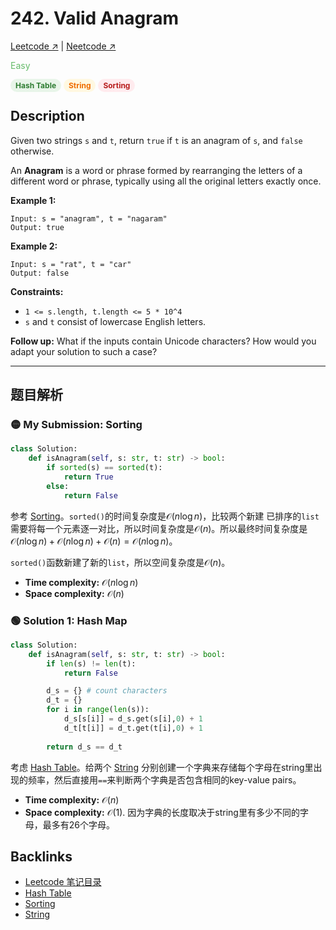 # 242. Valid Anagram

[Leetcode ↗](https://leetcode.com/problems/valid-anagram/description/?envType=problem-list-v2&envId=xi4ci4ig) | [Neetcode ↗](https://neetcode.io/problems/is-anagram?list=blind75)

<font color="#66BB6A">Easy</font> 

<span style="background-color:#E8F5E9; color:#2E7D32; padding:3px 8px; border-radius:12px; font-size:12px; font-weight:bold;">Hash Table</span> <span style="background-color:#FFF8E1; color:#EF6C00; padding:3px 8px; border-radius:12px; font-size:12px; font-weight:bold;">String</span> <span style="background-color:#FFEBEE; color:#B71C1C; padding:3px 8px; border-radius:12px; font-size:12px; font-weight:bold;">Sorting</span>


## Description
Given two strings `s` and `t`, return `true` if `t` is an anagram of `s`, and `false` otherwise.

An **Anagram** is a word or phrase formed by rearranging the letters of a different word or phrase, typically using all the original letters exactly once.

**Example 1:**

    Input: s = "anagram", t = "nagaram"
    Output: true

**Example 2:**

    Input: s = "rat", t = "car"
    Output: false

**Constraints:**
* `1 <= s.length, t.length <= 5 * 10^4`
* `s` and `t` consist of lowercase English letters.

**Follow up:** What if the inputs contain Unicode characters? How would you adapt your solution to such a case?

---

## 题目解析

### 🟡 My Submission: Sorting

```Python
class Solution:
    def isAnagram(self, s: str, t: str) -> bool:
        if sorted(s) == sorted(t):
            return True
        else:
            return False
```

参考 [Sorting](Sorting.md)。`sorted()`的时间复杂度是$\mathcal{O}(n\log n)$，比较两个新建 已排序的`list`需要将每一个元素逐一对比，所以时间复杂度是$\mathcal{O}(n)$。所以最终时间复杂度是$\mathcal{O}(n\log n)+\mathcal{O}(n\log n)+\mathcal{O}(n)=\mathcal{O}(n\log n)$。

`sorted()`函数新建了新的`list`，所以空间复杂度是$\mathcal{O}(n)$。
* **Time complexity:** $\mathcal{O}(n\log n)$
* **Space complexity:** $\mathcal{O}(n)$


### 🟢 Solution 1: Hash Map

```Python
class Solution:
    def isAnagram(self, s: str, t: str) -> bool:
        if len(s) != len(t):
            return False

        d_s = {} # count characters
        d_t = {}
        for i in range(len(s)):
            d_s[s[i]] = d_s.get(s[i],0) + 1
            d_t[t[i]] = d_t.get(t[i],0) + 1
        
        return d_s == d_t
```

考虑 [Hash Table](Hash_Table.md)。给两个 [String](String.md) 分别创建一个字典来存储每个字母在string里出现的频率，然后直接用`==`来判断两个字典是否包含相同的key-value pairs。
* **Time complexity:** $\mathcal{O}(n)$
* **Space complexity:** $\mathcal{O}(1)$. 因为字典的长度取决于string里有多少不同的字母，最多有26个字母。

## Backlinks
- [Leetcode 笔记目录](Leetcode笔记目录.md)
- [Hash Table](Hash_Table.md)
- [Sorting](Sorting.md)
- [String](String.md)